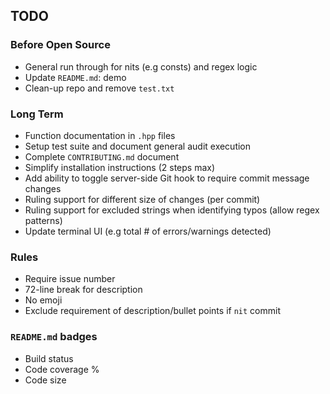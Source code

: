 ## TODO
### Before Open Source
+ General run through for nits (e.g consts) and regex logic
+ Update `README.md`: demo
+ Clean-up repo and remove `test.txt`

### Long Term
+ Function documentation in `.hpp` files
+ Setup test suite and document general audit execution
+ Complete `CONTRIBUTING.md` document
+ Simplify installation instructions (2 steps max)
+ Add ability to toggle server-side Git hook to require commit message changes
+ Ruling support for different size of changes (per commit)
+ Ruling support for excluded strings when identifying typos (allow regex patterns)
+ Update terminal UI (e.g total # of errors/warnings detected)

### Rules
+ Require issue number
+ 72-line break for description
+ No emoji
+ Exclude requirement of description/bullet points if `nit` commit

### `README.md` badges
+ Build status
+ Code coverage %
+ Code size
